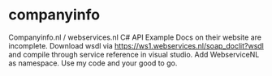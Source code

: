 # companyinfo
Companyinfo.nl / webservices.nl C# API Example
Docs on their website are incomplete.
Download wsdl via https://ws1.webservices.nl/soap_doclit?wsdl and compile through service reference in visual studio.
Add WebserviceNL as namespace. Use my code and your good to go.
